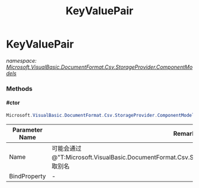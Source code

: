 ﻿---
title: KeyValuePair
---

# KeyValuePair
_namespace: [Microsoft.VisualBasic.DocumentFormat.Csv.StorageProvider.ComponentModels](N-Microsoft.VisualBasic.DocumentFormat.Csv.StorageProvider.ComponentModels.html)_



### Methods

#### #ctor
```csharp
Microsoft.VisualBasic.DocumentFormat.Csv.StorageProvider.ComponentModels.KeyValuePair.#ctor(System.String,System.Reflection.PropertyInfo,System.Func{System.String,System.Object})
```


|Parameter Name|Remarks|
|--------------|-------|
|Name|可能会通过@"T:Microsoft.VisualBasic.DocumentFormat.Csv.StorageProvider.Reflection.ColumnAttribute"来取别名|
|BindProperty|-|





